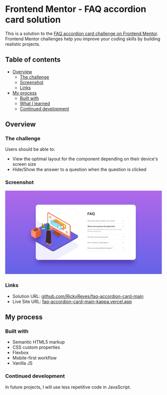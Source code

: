 # Frontend Mentor - FAQ accordion card solution

This is a solution to the [FAQ accordion card challenge on Frontend Mentor](https://www.frontendmentor.io/challenges/faq-accordion-card-XlyjD0Oam). Frontend Mentor challenges help you improve your coding skills by building realistic projects. 

## Table of contents

- [Overview](#overview)
  - [The challenge](#the-challenge)
  - [Screenshot](#screenshot)
  - [Links](#links)
- [My process](#my-process)
  - [Built with](#built-with)
  - [What I learned](#what-i-learned)
  - [Continued development](#continued-development)

## Overview

### The challenge

Users should be able to:

- View the optimal layout for the component depending on their device's screen size
- Hide/Show the answer to a question when the question is clicked

### Screenshot

![](./design/desktop-design.jpg)


### Links

- Solution URL: [github.com/RickyReyes/faq-accordion-card-main](https://github.com/RickyReyes/faq-accordion-card-main)
- Live Site URL: [faq-accordion-card-main-kappa.vercel.app](https://faq-accordion-card-main-kappa.vercel.app/)

## My process

### Built with

- Semantic HTML5 markup
- CSS custom properties
- Flexbox
- Mobile-first workflow
- Vanilla JS

### Continued development

In future projects, I will use less repetitive code in JavaScript.
